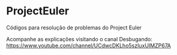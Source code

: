 # ProjectEuler
Códigos para resolução de problemas do Project Euler

Acompanhe as explicações visitando o canal Desbugando: https://www.youtube.com/channel/UCdwcDKLho5szIuxUIMZP67A
